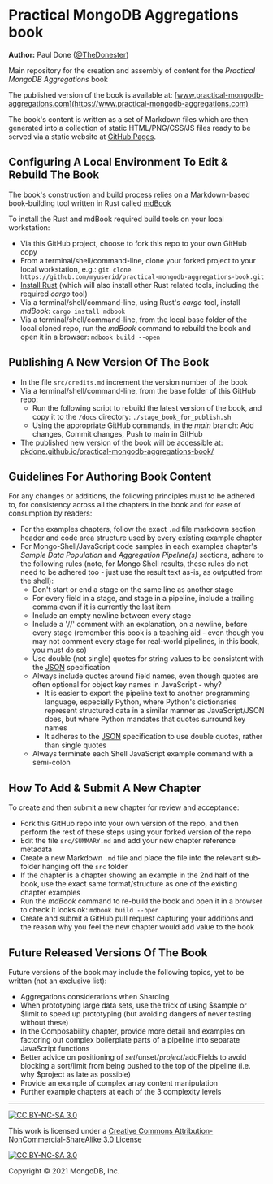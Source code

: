 # Practical MongoDB Aggregations book

__Author:__ Paul Done ([@TheDonester](https://twitter.com/TheDonester))

Main repository for the creation and assembly of content for the _Practical MongoDB Aggregations_ book

The published version of the book is available at: [www.practical-mongodb-aggregations.com](https://www.practical-mongodb-aggregations.com)

The book's content is written as a set of Markdown files which are then generated into a collection of static HTML/PNG/CSS/JS files ready to be served via a static website at [GitHub Pages](https://pages.github.com/).


## Configuring A Local Environment To Edit & Rebuild The Book

The book's construction and build process relies on a Markdown-based book-building tool written in Rust called [mdBook](https://rust-lang.github.io/mdBook/)

To install the Rust and mdBook required build tools on your local workstation:
 * Via this GitHub project, choose to fork this repo to your own GitHub copy
 * From a terminal/shell/command-line, clone your forked project to your local workstation, e.g.: `git clone https://github.com/myuserid/practical-mongodb-aggregations-book.git`
 * [Install Rust](https://www.rust-lang.org/tools/install) (which will also install other Rust related tools, including the required _cargo_ tool)
 * Via a terminal/shell/command-line, using Rust's _cargo_ tool, install _mdBook_: `cargo install mdbook`
 * Via a terminal/shell/command-line, from the local base folder of the local cloned repo, run the _mdBook_ command to rebuild the book and open it in a browser: `mdbook build --open`


## Publishing A New Version Of The Book

 * In the file `src/credits.md` increment the version number of the book
 * Via a terminal/shell/command-line, from the base folder of this GitHub repo:
   - Run the following script to rebuild the latest version of the book, and copy it to the `/docs` directory: `./stage_book_for_publish.sh`
   - Using the appropriate GitHub commands, in the _main_ branch: Add changes, Commit changes, Push to main in GitHub
 * The published new version of the book will be accessible at: [pkdone.github.io/practical-mongodb-aggregations-book/](https://pkdone.github.io/practical-mongodb-aggregations-book)


## Guidelines For Authoring Book Content

For any changes or additions, the following principles must to be adhered to, for consistency across all the chapters in the book and for ease of consumption by readers:

 * For the examples chapters, follow the exact `.md` file markdown section header and code area structure used by every existing example chapter
 * For Mongo-Shell/JavaScript code samples in each examples chapter's _Sample Data Population_ and _Aggregation Pipeline(s)_ sections, adhere to the following rules (note, for Mongo Shell results, these rules do not need to be adhered too - just use the result text as-is, as outputted from the shell):
   - Don't start or end a stage on the same line as another stage
   - For every field in a stage, and stage in a pipeline, include a trailing comma even if it is currently the last item
   - Include an empty newline between every stage
   - Include a '//' comment with an explanation, on a newline, before every stage (remember this book is a teaching aid - even though you may not comment every stage for real-world pipelines, in this book, you must do so)
   - Use double (not single) quotes for string values to be consistent with the [JSON](https://en.wikipedia.org/wiki/JSON) specification
   - Always include quotes around field names, even though quotes are often optional for object key names in JavaScript - why?
     - It is easier to export the pipeline text to another programming language, especially Python, where Python's dictionaries represent structured data in a similar manner as JavaScript/JSON does, but where Python mandates that quotes surround key names
     - It adheres to the [JSON](https://en.wikipedia.org/wiki/JSON) specification to use double quotes, rather than single quotes
   - Always terminate each Shell JavaScript example command with a semi-colon


## How To Add & Submit A New Chapter

To create and then submit a new chapter for review and acceptance:

 * Fork this GitHub repo into your own version of the repo, and then perform the rest of these steps using your forked version of the repo
 * Edit the file `src/SUMMARY.md` and add your new chapter reference metadata
 * Create a new Markdown `.md` file and place the file into the relevant sub-folder hanging off the `src` folder
 * If the chapter is a chapter showing an example in the 2nd half of the book, use the exact same format/structure as one of the existing chapter examples
 * Run the _mdBook_ command to re-build the book and open it in a browser to check it looks ok: `mdbook build --open`
 * Create and submit a GitHub pull request capturing your additions and the reason why you feel the new chapter would add value to the book


## Future Released Versions Of The Book

Future versions of the book may include the following topics, yet to be written (not an exclusive list):

 * Aggregations considerations when Sharding
 * When prototyping large data sets, use the trick of using $sample or $limit to speed up prototyping (but avoiding dangers of never testing without these)
 * In the Composability chapter, provide more detail and examples on factoring out complex boilerplate parts of a pipeline into separate JavaScript functions
 * Better advice on positioning of $set/$unset/$project/$addFields to avoid blocking a sort/limit from being pushed to the top of the pipeline (i.e. why $project as late as possible)
 * Provide an example of complex array content manipulation
 * Further example chapters at each of the 3 complexity levels


----

[![CC BY-NC-SA 3.0][cc-by-nc-sa-shield]][cc-by-nc-sa]

This work is licensed under a [Creative Commons Attribution-NonCommercial-ShareAlike 3.0 License][cc-by-nc-sa]

[![CC BY-NC-SA 3.0][cc-by-nc-sa-image]][cc-by-nc-sa]

[cc-by-nc-sa]: https://creativecommons.org/licenses/by-nc-sa/3.0/
[cc-by-nc-sa-image]: https://licensebuttons.net/l/by-nc-sa/3.0/88x31.png
[cc-by-nc-sa-shield]: https://img.shields.io/badge/License-CC%20BY--NC--SA%203.0-lightgrey.svg

Copyright &copy; 2021 MongoDB, Inc.

